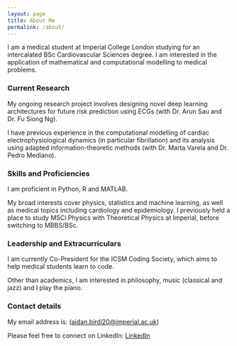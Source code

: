 ```yaml
---
layout: page
title: About Me
permalink: /about/
---
```


I am a medical student at Imperial College London studying for an intercalated BSc Cardiovascular Sciences degree. I am interested in the application of mathematical and computational modelling to medical problems.

### Current Research

My ongoing research project involves designing novel deep learning architectures for future risk prediction using ECGs (with Dr. Arun Sau and Dr. Fu Siong Ng).


I have previous experience in the computational modelling of cardiac electrophysiological dynamics (in particular fibrillation) and its analysis using adapted information-theoretic methods (with Dr. Marta Varela and Dr. Pedro Mediano).

### Skills and Proficiencies

I am proficient in Python, R and MATLAB.

My broad interests cover physics, statistics and machine learning, as well as medical topics including cardiology and epidemiology. I previously held a place to study MSCi Physics with Theoretical Physics at Imperial, before switching to MBBS/BSc.

### Leadership and Extracurriculars

I am currently Co-President for the ICSM Coding Society, which aims to help medical students learn to code.


Other than academics, I am interested in philosophy, music (classical and jazz) and I play the piano.


### Contact details

My email address is: (aidan.birdi20@imperial.ac.uk)

Please feel free to connect on LinkedIn: [LinkedIn](https://www.linkedin.com/in/aidan-birdi-7ba231187/)

